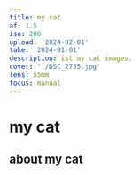 ```yaml
---
title: my cat
af: 1.5
iso: 200
upload: '2024-02-01'
take: '2024-01-01'
description: ist my cat images.
cover: './DSC_2755.jpg'
lens: 55mm
focus: manual
---
```


# my cat

## about my cat
